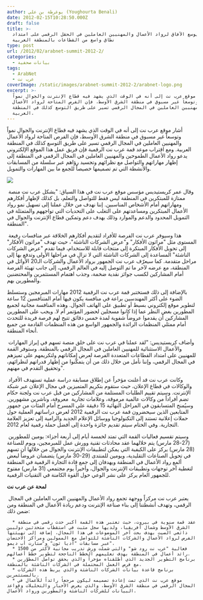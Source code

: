 ```yaml
---
author: يوغرطة بن علي (Youghourta Benali)
date: 2012-02-15T10:28:50.000Z
draft: false
title: >-
  عرب نت يوسع الآفاق لرواد الأعمال والمهنيين العاملين في الحقل الرقمي على امتداد
  نطاق واسع من القطاعات بالمنطقة العربية  
type: post
url: /2012/02/arabnet-summit-2012-2/
categories:
  - بيانات صحفية
tags:
  - ArabNet
  - عرب نت
coverImage: /static/images/arabnet-summit-2012-2/arabnet-logo.png
excerpt: >-
  أشار موقع عرب نت إلى أنه في الوقت الذي يشهد فيه قطاع الإنترنت والجوال نمواً
  وتوسعاً غير مسبوق في منطقة الشرق الأوسط، فإن الفرص المتاحة لرواد الأعمال
  والمهنيين العاملين في المجال الرقمي تسير على طريق التوسع كذلك في المنطقة
  العربية.
---
```

أشار موقع عرب نت إلى أنه في الوقت الذي يشهد فيه قطاع الإنترنت والجوال نمواً وتوسعاً غير مسبوق في منطقة الشرق الأوسط، فإن الفرص المتاحة لرواد الأعمال والمهنيين العاملين في المجال الرقمي تسير على طريق التوسع كذلك في المنطقة العربية. ومع اقتراب موعد قمة عرب نت الرقمية فإن فريق عمل هذا الموقع الإلكتروني يدعو رواد الأعمال الطموحين والمهنيين العاملين في المجال الرقمي في المنطقة إلى إظهار مهاراتهم والتواصل مع نظرائهم وتجسيد رؤاهم عبر سلسلة من المسابقات والأنشطة التي تم تصميمها خصيصاً للجمع ما بين المهارات والتمويل.

![](/static/images/arabnet-summit-2012-2/arabnet-logo.png)

 وقال عمر كريستيديس مؤسس موقع عرب نت في هذا السياق: "يشكل عرب نت منصة ممتازة للمبتكرين في المنطقة ليس فقط للتواصل والتعلم، بل كذلك لإظهار أفكارهم ومهاراتهم أمام الأشخاص المناسبين. إننا نهدف من خلال عملنا إلى تسهيل نمو رواد الأعمال المبتكرين ومساعدتهم على التغلب على التحديات التي تواجههم والمتمثلة في التمويل المحدود والدعم والموارد وذلك بهدف دعم وتمكين قطاع الإنترنت والجوال في المنطقة".

 هذا وسيوفر عرب نت الفرصة للأفراد لتقديم أفكارهم الخلاقة عبر منافسات رفيعة المستوى مثل "مراثون الأفكار" و"عرض الشركات الناشئة"، حيث تهدف "مراثون الأفكار" إلى تحويل الأفكار المبتكرة إلى منتجات قابلة للاستخدام، فيما تقدم "عرض الشركات الناشئة" المساعدة إلى الشركات الناشئة التي لا تزال في مراحلها الأولى وتدفع بها إلى مراحل متقدمة. كما سيعرّف عرب نت الجمهور برواد الأعمال والشركات الـ20 الأوائل في المنطقة، مع عرضه لآخر ما تم التوصل إليه في العالم الرقمي، إلى جانب تهيئة الفرصة أمام المشاركين لكسب جوائز نقدية ضخمة، وجذب اهتمام المستثمرين والمحتضنين والمطورين بهم.

بالإضافة إلى ذلك فستختبر قمة عرب نت الرقمية 2012 مهارات المبرمجين وستسلط الضوء على أكثر المهندسين براعة في منافسة يكون فيها أمام المتنافسين 12 ساعة لتطوير موقع إلكتروني بسيط أو تطبيق على الهاتف الجوال. وهذه المنافسة مجانية لجميع المطورين بغض النظر عما إذا كانوا مسجلين لحضور المؤتمر أم لا. ويجب على المطورين المشاركين أن يقدموا عروضاً شفوية لمدة خمس دقائق تتيح لهم فرصة فريدة للتحدث أمام ممثلي المنظمات الرائدة والجمهور الواسع من هذه المنظمات القادمة من جميع أنحاء المنطقة.

 وأضاف كريستيديس: "لقد عملنا في عرب نت على خلق منصة تسهم في إبراز المهارات والأعمال الاستثنائية للمهنيين العاملين في المجال الرقمي بالمنطقة. وستوفر القمة للمهنيين على امتداد القطاعات المتعددة الفرصة لعرض إمكاناتهم ولتكريمهم على تميزهم في المجال الرقمي، وإننا نأمل من خلال ذلك من أن يتمكّنوا من إظهار قدراتهم لنظرائهم، وتحقيق التقدم في مهنهم".

 وكانت عرب نت قد أعلنت مؤخراً عن إطلاق مسابقة دراسة عملية تستهدف الأفراد والوكالات في قطاع الإعلان، حيث ستقوم بتكريم المتميزين في مجال الإعلان عبر شبكة الإنترنت. وسيتم تقييم الطلبات المستلمة من المشاركين من قبل عرب نت ولجنة حكام تضم أفراداً من وكالات عالمية مرموقة، وعلامات تجارية  معروفة، وناشرين مشهورين. وسيُمنح المتسابقون في المراحل النهائية 15 دقيقة على المسرح أمام المئات من جمهور المتابعين الذين سيحضرون قمة عرب نت الرقمية 2012 لعرض دراساتهم العملية حول حملات إعلانية تستند إلى التكنولوجيا ووسائل الإعلام الجديد والرامية إلى تعزيز العلامة التجارية. وفي الختام سيتم تقديم جائزة واحدة إلى أفضل حملة رقمية لعام 2012.

 وسيتم تقسيم فعاليات القمة التي تمتد لخمسة أيام إلى أربعة أجزاء: يومين للمطورين (27-28 مارس) يتم خلالهما عقد محادثات تقنية وورش عمل للمبرمجين، ويوم للصناعة (28 مارس) يركز على الكيفية التي يمكن لتطبيقات الإنترنت والجوال من خلالها أن تسهم في تحويل الصناعات التقليدية، ويومين للمنتدى (29-30 مارس) يتضمنان عروضاً لبعض ألمع رواد الأعمال في المنطقة ويهدفان إلى جمع قادة التجارة الرقمية في المنطقة لتغطية آخر توجهات وتطبيقات الإنترنت والجوال، وأخيراً يوم مجتمعي (31 مارس) مفتوح للجمهور العام يركز على نشر الوعي حول القوة الكامنة في التقنيات الرقمية.

**لمحة عن عرب نت**

 يعتبر عرب نت مركزاً ووجهة تجمع رواد الأعمال والمهنيين العرب العاملين في المجال الرقمي، وتهدف أنشطتنا إلى بناء صناعة الإنترنت ودعم ريادة الأعمال في المنطقة ومن ضمن ذلك:

~~~
  * عقد قمة سنوية في بيروت، حيث تعتبر هذه القمة أكبر حدث رقمي في منطقة الشرق الأوسط وشمال أفريقيا، ولديها سجل مثبت في استقطاب متحدثين دوليين ذائعي الصيت بهدف بحث آخر الموضوعات في هذا المجال، إضافة إلى تهيئتها الفرص لرواد الأعمال والشركات الناشئة للتواصل مع الممولين ومراكز الاحتضان عبر مسابقات "آديا ثون" و"ستارت أب ديمو".
  * فعالية "عرب نت رود شو" والتي شملت ورش تدريب مجانية لأكثر من 1500 رائد أعمال في المنطقة بهدف تعليمهم الخطط الناجحة لتطوير خطط أعمالهم.
  * برنامج التطوير الجديد الذي أطلقناه مؤخراً والذي يحقق تواصل المطوّرين مع فرص العمل المحتملة في الشركات الناشئة بالمنطقة.
  * برنامج قاعدة بيانات الشركات الناشئة والذي يربط هذه الشركات بالمستثمرين.
  * موقع عرب نت الذي تمت إعادة تصميمه ليكون مرجعاً رائداً للأعمال في المجال الرقمي في منطقة الشرق الأوسط، والذي يعرض الأخبار والتحليلات وقواعد البيانات للشركات الناشئة والمطورين ورواد الأعمال.
~~~
